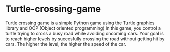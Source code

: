 # Turtle-crossing-game

Turtle crossing game is a simple Python game using the Turtle graphics library and OOP (Object oriented programming)
In this game, you control a turtle trying to cross a busy road while avoiding oncoming cars. 
Your goal is to reach higher levels by succesfully crossing the road without getting hit by cars. The higher the level, the higher the speed of the car.
